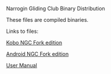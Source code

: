 Narrogin Gliding Club Binary Distribution

These files are compiled binaries.

Links to files:

[Kobo NGC Fork edition](https://raw.githubusercontent.com/Narrogin-Gliding-Club/BD/master/KoboRoot.tgz)

[Android NGC Fork edition](https://raw.githubusercontent.com/Narrogin-Gliding-Club/BD/master/XCSoar.apk)

[User Manual](https://raw.githubusercontent.com/Narrogin-Gliding-Club/BD/master/XCSoar-manual.pdf)
